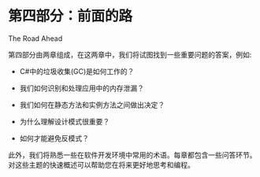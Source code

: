 # 第四部分：前面的路

The Road Ahead

第四部分由两章组成，在这两章中，我们将试图找到一些重要问题的答案，例如:

*   C#中的垃圾收集(GC)是如何工作的？

*   我们如何识别和处理应用中的内存泄漏？

*   我们如何在静态方法和实例方法之间做出决定？

*   为什么理解设计模式很重要？

*   如何才能避免反模式？

此外，我们将熟悉一些在软件开发环境中常用的术语。每章都包含一些问答环节。对这些主题的快速概述可以帮助您在将来更好地思考和编程。